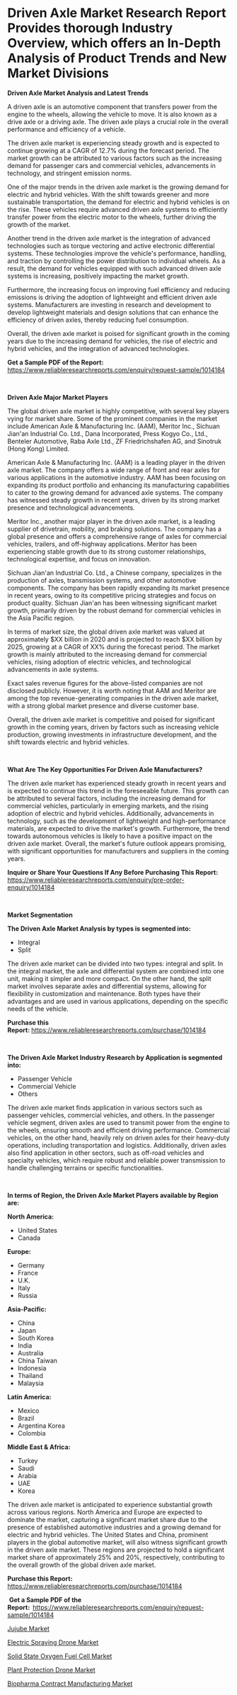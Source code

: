 <p><h1>Driven Axle Market Research Report Provides thorough Industry Overview, which offers an In-Depth Analysis of Product Trends and New Market Divisions</h1></p><p><strong>Driven Axle Market Analysis and Latest Trends</strong></p>
<p><p>A driven axle is an automotive component that transfers power from the engine to the wheels, allowing the vehicle to move. It is also known as a drive axle or a driving axle. The driven axle plays a crucial role in the overall performance and efficiency of a vehicle.</p><p>The driven axle market is experiencing steady growth and is expected to continue growing at a CAGR of 12.7% during the forecast period. The market growth can be attributed to various factors such as the increasing demand for passenger cars and commercial vehicles, advancements in technology, and stringent emission norms.</p><p>One of the major trends in the driven axle market is the growing demand for electric and hybrid vehicles. With the shift towards greener and more sustainable transportation, the demand for electric and hybrid vehicles is on the rise. These vehicles require advanced driven axle systems to efficiently transfer power from the electric motor to the wheels, further driving the growth of the market.</p><p>Another trend in the driven axle market is the integration of advanced technologies such as torque vectoring and active electronic differential systems. These technologies improve the vehicle's performance, handling, and traction by controlling the power distribution to individual wheels. As a result, the demand for vehicles equipped with such advanced driven axle systems is increasing, positively impacting the market growth.</p><p>Furthermore, the increasing focus on improving fuel efficiency and reducing emissions is driving the adoption of lightweight and efficient driven axle systems. Manufacturers are investing in research and development to develop lightweight materials and design solutions that can enhance the efficiency of driven axles, thereby reducing fuel consumption.</p><p>Overall, the driven axle market is poised for significant growth in the coming years due to the increasing demand for vehicles, the rise of electric and hybrid vehicles, and the integration of advanced technologies.</p></p>
<p><strong>Get a Sample PDF of the Report:&nbsp;</strong> <a href="https://www.reliableresearchreports.com/enquiry/request-sample/1014184">https://www.reliableresearchreports.com/enquiry/request-sample/1014184</a></p>
<p>&nbsp;</p>
<p><strong>Driven Axle Major Market Players</strong></p>
<p><p>The global driven axle market is highly competitive, with several key players vying for market share. Some of the prominent companies in the market include American Axle & Manufacturing Inc. (AAM), Meritor Inc., Sichuan Jian'an Industrial Co. Ltd., Dana Incorporated, Press Kogyo Co., Ltd., Benteler Automotive, Raba Axle Ltd., ZF Friedrichshafen AG, and Sinotruk (Hong Kong) Limited.</p><p>American Axle & Manufacturing Inc. (AAM) is a leading player in the driven axle market. The company offers a wide range of front and rear axles for various applications in the automotive industry. AAM has been focusing on expanding its product portfolio and enhancing its manufacturing capabilities to cater to the growing demand for advanced axle systems. The company has witnessed steady growth in recent years, driven by its strong market presence and technological advancements.</p><p>Meritor Inc., another major player in the driven axle market, is a leading supplier of drivetrain, mobility, and braking solutions. The company has a global presence and offers a comprehensive range of axles for commercial vehicles, trailers, and off-highway applications. Meritor has been experiencing stable growth due to its strong customer relationships, technological expertise, and focus on innovation.</p><p>Sichuan Jian'an Industrial Co. Ltd., a Chinese company, specializes in the production of axles, transmission systems, and other automotive components. The company has been rapidly expanding its market presence in recent years, owing to its competitive pricing strategies and focus on product quality. Sichuan Jian'an has been witnessing significant market growth, primarily driven by the robust demand for commercial vehicles in the Asia Pacific region.</p><p>In terms of market size, the global driven axle market was valued at approximately $XX billion in 2020 and is projected to reach $XX billion by 2025, growing at a CAGR of XX% during the forecast period. The market growth is mainly attributed to the increasing demand for commercial vehicles, rising adoption of electric vehicles, and technological advancements in axle systems.</p><p>Exact sales revenue figures for the above-listed companies are not disclosed publicly. However, it is worth noting that AAM and Meritor are among the top revenue-generating companies in the driven axle market, with a strong global market presence and diverse customer base.</p><p>Overall, the driven axle market is competitive and poised for significant growth in the coming years, driven by factors such as increasing vehicle production, growing investments in infrastructure development, and the shift towards electric and hybrid vehicles.</p></p>
<p>&nbsp;</p>
<p><strong>What Are The Key Opportunities For Driven Axle Manufacturers?</strong></p>
<p><p>The driven axle market has experienced steady growth in recent years and is expected to continue this trend in the foreseeable future. This growth can be attributed to several factors, including the increasing demand for commercial vehicles, particularly in emerging markets, and the rising adoption of electric and hybrid vehicles. Additionally, advancements in technology, such as the development of lightweight and high-performance materials, are expected to drive the market's growth. Furthermore, the trend towards autonomous vehicles is likely to have a positive impact on the driven axle market. Overall, the market's future outlook appears promising, with significant opportunities for manufacturers and suppliers in the coming years.</p></p>
<p><strong>Inquire or Share Your Questions If Any Before Purchasing This Report:</strong> <a href="https://www.reliableresearchreports.com/enquiry/pre-order-enquiry/1014184">https://www.reliableresearchreports.com/enquiry/pre-order-enquiry/1014184</a></p>
<p>&nbsp;</p>
<p><strong>Market Segmentation</strong></p>
<p><strong>The Driven Axle Market Analysis by types is segmented into:</strong></p>
<p><ul><li>Integral</li><li>Split</li></ul></p>
<p><p>The driven axle market can be divided into two types: integral and split. In the integral market, the axle and differential system are combined into one unit, making it simpler and more compact. On the other hand, the split market involves separate axles and differential systems, allowing for flexibility in customization and maintenance. Both types have their advantages and are used in various applications, depending on the specific needs of the vehicle.</p></p>
<p><strong>Purchase this Report:&nbsp;</strong><a href="https://www.reliableresearchreports.com/purchase/1014184">https://www.reliableresearchreports.com/purchase/1014184</a></p>
<p>&nbsp;</p>
<p><strong>The Driven Axle Market Industry Research by Application is segmented into:</strong></p>
<p><ul><li>Passenger Vehicle</li><li>Commercial Vehicle</li><li>Others</li></ul></p>
<p><p>The driven axle market finds application in various sectors such as passenger vehicles, commercial vehicles, and others. In the passenger vehicle segment, driven axles are used to transmit power from the engine to the wheels, ensuring smooth and efficient driving performance. Commercial vehicles, on the other hand, heavily rely on driven axles for their heavy-duty operations, including transportation and logistics. Additionally, driven axles also find application in other sectors, such as off-road vehicles and specialty vehicles, which require robust and reliable power transmission to handle challenging terrains or specific functionalities.</p></p>
<p>&nbsp;</p>
<p><strong>In terms of Region, the Driven Axle Market Players available by Region are:</strong></p>
<p>
    <p> <strong> North America: </strong>
        <ul>
            <li>United States</li>
            <li>Canada</li>
        </ul>
        </p> 
    <p> <strong> Europe: </strong>
        <ul>
            <li>Germany</li>
            <li>France</li>
            <li>U.K.</li>
            <li>Italy</li>
            <li>Russia</li>
        </ul>
        </p> 
    <p> <strong> Asia-Pacific: </strong>
        <ul>
            <li>China</li>
            <li>Japan</li>
            <li>South Korea</li>
            <li>India</li>
            <li>Australia</li>
            <li>China Taiwan</li>
            <li>Indonesia</li>
            <li>Thailand</li>
            <li>Malaysia</li>
        </ul>
        </p> 
    <p> <strong> Latin America: </strong>
        <ul>
            <li>Mexico</li>
            <li>Brazil</li>
            <li>Argentina Korea</li>
            <li>Colombia</li>
        </ul>
        </p> 
    <p> <strong> Middle East & Africa: </strong>
        <ul>
            <li>Turkey</li>
            <li>Saudi</li>
            <li>Arabia</li>
            <li>UAE</li>
            <li>Korea</li>
        </ul>
    </p>
    </p>
<p><p>The driven axle market is anticipated to experience substantial growth across various regions. North America and Europe are expected to dominate the market, capturing a significant market share due to the presence of established automotive industries and a growing demand for electric and hybrid vehicles. The United States and China, prominent players in the global automotive market, will also witness significant growth in the driven axle market. These regions are projected to hold a significant market share of approximately 25% and 20%, respectively, contributing to the overall growth of the global driven axle market.</p></p>
<p><strong>Purchase this Report: </strong><a href="https://www.reliableresearchreports.com/purchase/1014184">https://www.reliableresearchreports.com/purchase/1014184</a></p>
<p>&nbsp;<strong>Get a Sample PDF of the Report:&nbsp;&nbsp;</strong><a href="https://www.reliableresearchreports.com/enquiry/request-sample/1014184">https://www.reliableresearchreports.com/enquiry/request-sample/1014184</a></p>
<p><strong></strong></p>
<p><p><a href="https://github.com/Chiragrp25/Market-Research-Report-List-2/blob/main/jujube-market.md">Jujube Market</a></p><p><a href="https://www.linkedin.com/pulse/electric-spraying-drone-market-size-growing-forecasted-vssre?trackingId=3ayimpQ6T%2BClSFUC0s93TQ%3D%3D">Electric Spraying Drone Market</a></p><p><a href="https://medium.com/@jerrodhilll68/solid-state-oxygen-fuel-cell-market-insight-market-trends-growth-forecasted-from-2024-to-2031-7ff39471661f">Solid State Oxygen Fuel Cell Market</a></p><p><a href="https://www.linkedin.com/pulse/plant-protection-drone-market-size-furnishes-valuable-information-x35he?trackingId=oDhxtonASFOwrm1N%2BbZ%2BdA%3D%3D">Plant Protection Drone Market</a></p><p><a href="https://github.com/YashRP12/Market-Research-Report-List-2/blob/main/biopharma-contract-manufacturing-market.md">Biopharma Contract Manufacturing Market</a></p></p>